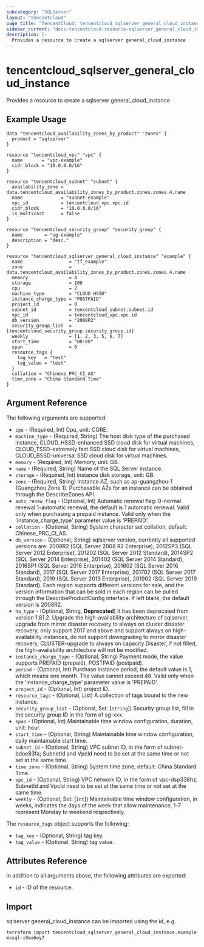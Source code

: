 ```yaml
---
subcategory: "SQLServer"
layout: "tencentcloud"
page_title: "TencentCloud: tencentcloud_sqlserver_general_cloud_instance"
sidebar_current: "docs-tencentcloud-resource-sqlserver_general_cloud_instance"
description: |-
  Provides a resource to create a sqlserver general_cloud_instance
---
```


# tencentcloud_sqlserver_general_cloud_instance

Provides a resource to create a sqlserver general_cloud_instance

## Example Usage

```hcl
data "tencentcloud_availability_zones_by_product" "zones" {
  product = "sqlserver"
}

resource "tencentcloud_vpc" "vpc" {
  name       = "vpc-example"
  cidr_block = "10.0.0.0/16"
}

resource "tencentcloud_subnet" "subnet" {
  availability_zone = data.tencentcloud_availability_zones_by_product.zones.zones.4.name
  name              = "subnet-example"
  vpc_id            = tencentcloud_vpc.vpc.id
  cidr_block        = "10.0.0.0/16"
  is_multicast      = false
}

resource "tencentcloud_security_group" "security_group" {
  name        = "sg-example"
  description = "desc."
}

resource "tencentcloud_sqlserver_general_cloud_instance" "example" {
  name                 = "tf_example"
  zone                 = data.tencentcloud_availability_zones_by_product.zones.zones.4.name
  memory               = 4
  storage              = 100
  cpu                  = 2
  machine_type         = "CLOUD_HSSD"
  instance_charge_type = "POSTPAID"
  project_id           = 0
  subnet_id            = tencentcloud_subnet.subnet.id
  vpc_id               = tencentcloud_vpc.vpc.id
  db_version           = "2008R2"
  security_group_list  = [tencentcloud_security_group.security_group.id]
  weekly               = [1, 2, 3, 5, 6, 7]
  start_time           = "00:00"
  span                 = 6
  resource_tags {
    tag_key   = "test"
    tag_value = "test"
  }
  collation = "Chinese_PRC_CI_AS"
  time_zone = "China Standard Time"
}
```

## Argument Reference

The following arguments are supported:

* `cpu` - (Required, Int) Cpu, unit: CORE.
* `machine_type` - (Required, String) The host disk type of the purchased instance, CLOUD_HSSD-enhanced SSD cloud disk for virtual machines, CLOUD_TSSD-extremely fast SSD cloud disk for virtual machines, CLOUD_BSSD-universal SSD cloud disk for virtual machines.
* `memory` - (Required, Int) Memory, unit: GB.
* `name` - (Required, String) Name of the SQL Server instance.
* `storage` - (Required, Int) instance disk storage, unit: GB.
* `zone` - (Required, String) Instance AZ, such as ap-guangzhou-1 (Guangzhou Zone 1). Purchasable AZs for an instance can be obtained through the DescribeZones API.
* `auto_renew_flag` - (Optional, Int) Automatic renewal flag: 0-normal renewal 1-automatic renewal, the default is 1 automatic renewal. Valid only when purchasing a prepaid instance. Valid only when the 'instance_charge_type' parameter value is 'PREPAID'.
* `collation` - (Optional, String) System character set collation, default: Chinese_PRC_CI_AS.
* `db_version` - (Optional, String) sqlserver version, currently all supported versions are: 2008R2 (SQL Server 2008 R2 Enterprise), 2012SP3 (SQL Server 2012 Enterprise), 201202 (SQL Server 2012 Standard), 2014SP2 (SQL Server 2014 Enterprise), 201402 (SQL Server 2014 Standard), 2016SP1 (SQL Server 2016 Enterprise), 201602 (SQL Server 2016 Standard), 2017 (SQL Server 2017 Enterprise), 201702 (SQL Server 2017 Standard), 2019 (SQL Server 2019 Enterprise), 201902 (SQL Server 2019 Standard). Each region supports different versions for sale, and the version information that can be sold in each region can be pulled through the DescribeProductConfig interface. If left blank, the default version is 2008R2.
* `ha_type` - (Optional, String, **Deprecated**) It has been deprecated from version 1.81.2. Upgrade the high-availability architecture of sqlserver, upgrade from mirror disaster recovery to always on cluster disaster recovery, only support 2017 and above and support always on high-availability instances, do not support downgrading to mirror disaster recovery, CLUSTER-upgrade to always on capacity Disaster, if not filled, the high-availability architecture will not be modified.
* `instance_charge_type` - (Optional, String) Payment mode, the value supports PREPAID (prepaid), POSTPAID (postpaid).
* `period` - (Optional, Int) Purchase instance period, the default value is 1, which means one month. The value cannot exceed 48. Valid only when the 'instance_charge_type' parameter value is 'PREPAID'.
* `project_id` - (Optional, Int) project ID.
* `resource_tags` - (Optional, List) A collection of tags bound to the new instance.
* `security_group_list` - (Optional, Set: [`String`]) Security group list, fill in the security group ID in the form of sg-xxx.
* `span` - (Optional, Int) Maintainable time window configuration, duration, unit: hour.
* `start_time` - (Optional, String) Maintainable time window configuration, daily maintainable start time.
* `subnet_id` - (Optional, String) VPC subnet ID, in the form of subnet-bdoe83fa; SubnetId and VpcId need to be set at the same time or not set at the same time.
* `time_zone` - (Optional, String) System time zone, default: China Standard Time.
* `vpc_id` - (Optional, String) VPC network ID, in the form of vpc-dsp338hz; SubnetId and VpcId need to be set at the same time or not set at the same time.
* `weekly` - (Optional, Set: [`Int`]) Maintainable time window configuration, in weeks, indicates the days of the week that allow maintenance, 1-7 represent Monday to weekend respectively.

The `resource_tags` object supports the following:

* `tag_key` - (Optional, String) tag key.
* `tag_value` - (Optional, String) tag value.

## Attributes Reference

In addition to all arguments above, the following attributes are exported:

* `id` - ID of the resource.



## Import

sqlserver general_cloud_instance can be imported using the id, e.g.

```
terraform import tencentcloud_sqlserver_general_cloud_instance.example mssql-i9ma6oy7
```


